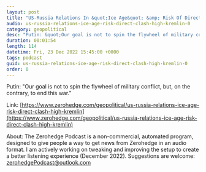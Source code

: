 ```yaml
---
layout: post
title: "US-Russia Relations In &quot;Ice Age&quot; &amp; Risk Of Direct Clash &quot;High&quot;: Kremlin"
audio: us-russia-relations-ice-age-risk-direct-clash-high-kremlin-0
category: geopolitical
desc: "Putin: &quot;Our goal is not to spin the flywheel of military conflict, but, on the contrary, to end this war.&quot;"
duration: 00:01:54
length: 114
datetime: Fri, 23 Dec 2022 15:45:00 +0000
tags: podcast
guid: us-russia-relations-ice-age-risk-direct-clash-high-kremlin-0
order: 0
---
```

Putin: &quot;Our goal is not to spin the flywheel of military conflict, but, on the contrary, to end this war.&quot;

Link: [https://www.zerohedge.com/geopolitical/us-russia-relations-ice-age-risk-direct-clash-high-kremlin](https://www.zerohedge.com/geopolitical/us-russia-relations-ice-age-risk-direct-clash-high-kremlin)

About: The Zerohedge Podcast is a non-commercial, automated program, designed to give people a way to get news from Zerohedge in an audio format.  I am actively working on tweaking and improving the setup to create a better listening experience (December 2022).  Suggestions are welcome: [zerohedgePodcast@outlook.com](mailto:zerohedgePodcast@outlook.com)